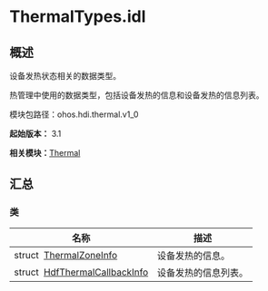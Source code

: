 # ThermalTypes.idl


## 概述

设备发热状态相关的数据类型。

热管理中使用的数据类型，包括设备发热的信息和设备发热的信息列表。

模块包路径：ohos.hdi.thermal.v1_0

**起始版本：** 3.1

**相关模块：**[Thermal](thermal_v10.md)


## 汇总


### 类

| 名称 | 描述 | 
| -------- | -------- |
| struct&nbsp;&nbsp;[ThermalZoneInfo](_thermal_zone_info_v10.md) | 设备发热的信息。  | 
| struct&nbsp;&nbsp;[HdfThermalCallbackInfo](_hdf_thermal_callback_info_v10.md) | 设备发热的信息列表。  | 
